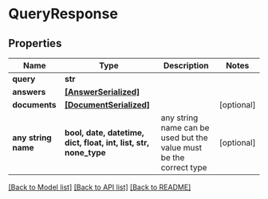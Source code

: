 # QueryResponse


## Properties
Name | Type | Description | Notes
------------ | ------------- | ------------- | -------------
**query** | **str** |  | 
**answers** | [**[AnswerSerialized]**](AnswerSerialized.md) |  | 
**documents** | [**[DocumentSerialized]**](DocumentSerialized.md) |  | [optional] 
**any string name** | **bool, date, datetime, dict, float, int, list, str, none_type** | any string name can be used but the value must be the correct type | [optional]

[[Back to Model list]](../README.md#documentation-for-models) [[Back to API list]](../README.md#documentation-for-api-endpoints) [[Back to README]](../README.md)


